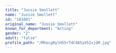 ```yaml
---
title: "Jussie Smollett"
name: "Jussie Smollett"
id: "181081"
original_name: "Jussie Smollett"
known_for_department: "Acting"
gender: "2"
adult: "false"
profile_path: "/Mhecg0ylH55rTdC48SyX5IxjGM.jpg"
---
```


